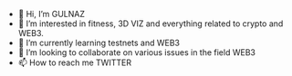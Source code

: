 - 👋 Hi, I’m GULNAZ
- 👀 I’m interested in fitness, 3D VIZ and everything related to crypto and WEB3.
- 🌱 I’m currently learning testnets and WEB3
- 💞️ I’m looking to collaborate on various issues in the field WEB3
- 📫 How to reach me TWITTER
<!---
Gguggo/Gguggo is a ✨ special ✨ repository because its `README.md` (this file) appears on your GitHub profile.
You can click the Preview link to take a look at your changes.
--->
